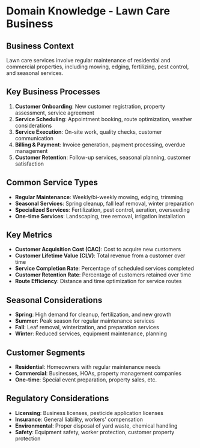 # Domain Knowledge - Lawn Care Business

## Business Context
Lawn care services involve regular maintenance of residential and commercial properties, including mowing, edging, fertilizing, pest control, and seasonal services.

## Key Business Processes
1. **Customer Onboarding**: New customer registration, property assessment, service agreement
2. **Service Scheduling**: Appointment booking, route optimization, weather considerations
3. **Service Execution**: On-site work, quality checks, customer communication
4. **Billing & Payment**: Invoice generation, payment processing, overdue management
5. **Customer Retention**: Follow-up services, seasonal planning, customer satisfaction

## Common Service Types
- **Regular Maintenance**: Weekly/bi-weekly mowing, edging, trimming
- **Seasonal Services**: Spring cleanup, fall leaf removal, winter preparation
- **Specialized Services**: Fertilization, pest control, aeration, overseeding
- **One-time Services**: Landscaping, tree removal, irrigation installation

## Key Metrics
- **Customer Acquisition Cost (CAC)**: Cost to acquire new customers
- **Customer Lifetime Value (CLV)**: Total revenue from a customer over time
- **Service Completion Rate**: Percentage of scheduled services completed
- **Customer Retention Rate**: Percentage of customers retained over time
- **Route Efficiency**: Distance and time optimization for service routes

## Seasonal Considerations
- **Spring**: High demand for cleanup, fertilization, and new growth
- **Summer**: Peak season for regular maintenance services
- **Fall**: Leaf removal, winterization, and preparation services
- **Winter**: Reduced services, equipment maintenance, planning

## Customer Segments
- **Residential**: Homeowners with regular maintenance needs
- **Commercial**: Businesses, HOAs, property management companies
- **One-time**: Special event preparation, property sales, etc.

## Regulatory Considerations
- **Licensing**: Business licenses, pesticide application licenses
- **Insurance**: General liability, workers' compensation
- **Environmental**: Proper disposal of yard waste, chemical handling
- **Safety**: Equipment safety, worker protection, customer property protection
